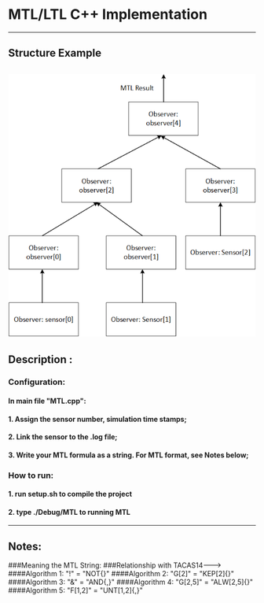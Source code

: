 
# MTL/LTL C++ Implementation
---
## Structure Example
![Alt text](/README/structure.bmp?raw=true "Object Connection Structure")
---
## Description :
### Configuration: 
#### In main file "MTL.cpp":
#### 1. Assign the sensor number, simulation time stamps;
#### 2. Link the sensor to the .log file;
#### 3. Write your MTL formula as a string. For MTL format, see Notes below;
### How to run:
#### 1. run setup.sh to compile the project
#### 2. type ./Debug/MTL to running MTL

---
## Notes:
###Meaning the MTL String:
###Relationship with TACAS14--->
####Algorithm 1: "!" = "NOT{}"
####Algorithm 2: "G[2]" = "KEP[2]{}"
####Algorithm 3: "&" = "AND{,}"
####Algorithm 4: "G[2,5]" = "ALW[2,5]{}"
####Algorithm 5: "F[1,2]" = "UNT[1,2]{,}"
